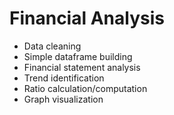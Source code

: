 # Financial Analysis 

- Data cleaning
- Simple dataframe building
- Financial statement analysis
- Trend identification
- Ratio calculation/computation 
- Graph visualization 
